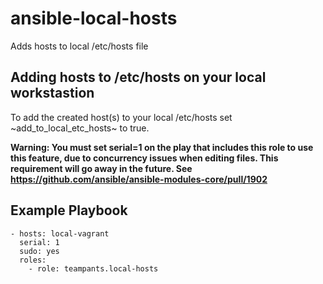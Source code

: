 # ansible-local-hosts
Adds hosts to local /etc/hosts file

## Adding hosts to /etc/hosts on your local workstastion
To add the created host(s) to your local /etc/hosts set ~add_to_local_etc_hosts~ to true.

**Warning: You must set serial=1 on the play that includes this role to use this feature, due to concurrency issues when
editing files. This requirement will go away in the future. See https://github.com/ansible/ansible-modules-core/pull/1902**

## Example Playbook

~~~
- hosts: local-vagrant
  serial: 1
  sudo: yes
  roles:
    - role: teampants.local-hosts
~~~

